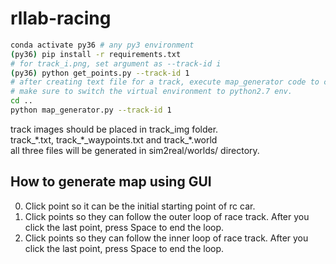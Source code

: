 # rllab-racing
```bash
conda activate py36 # any py3 environment
(py36) pip install -r requirements.txt
# for track_i.png, set argument as --track-id i
(py36) python get_points.py --track-id 1
# after creating text file for a track, execute map_generator code to construct a map.
# make sure to switch the virtual environment to python2.7 env.
cd ..
python map_generator.py --track-id 1
```
track images should be placed in track_img folder.  
track_\*.txt, track_\*\_waypoints.txt and track_\*.world  
all three files will be generated in sim2real/worlds/ directory.

## How to generate map using GUI
0) Click point so it can be the initial starting point of rc car.
1) Click points so they can follow the outer loop of race track. After you click the last point, press Space to end the loop.
2) Click points so they can follow the inner loop of race track. After you click the last point, press Space to end the loop.


